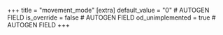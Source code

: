 +++
title = "movement_mode"
[extra]
default_value = "0" # AUTOGEN FIELD
is_override = false # AUTOGEN FIELD
od_unimplemented = true # AUTOGEN FIELD
+++